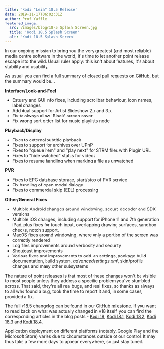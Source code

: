 ```yaml
---
title: 'Kodi "Leia" 18.5 Release'
date: 2019-11-17T06:02:31Z
author: Prof Yaffle
featured_image:
  src: /images/blog/18-5 Splash Screen.jpg
  title: 'Kodi 18.5 Splash Screen'
  alt: 'Kodi 18.5 Splash Screen'
---
```

In our ongoing mission to bring you the very greatest (and most reliable) media centre software in the world, it's time to let another point release escape into the wild. Usual rules apply: this isn't about features, it's about stability and usability.

 As usual, you can find a full summary of closed pull requests [on GitHub](https://github.com/xbmc/xbmc/pulls?page=1&q=is%3Apr+sort%3Aupdated-desc+milestone%3A%22Leia+18.5%22+label%3A%22v18+Leia%22), but the summary would be...

 **Interface/Look-and-Feel**

 
 * Estuary and GUI info fixes, including scrollbar behaviour, icon names, label changes
 * Add dual support for Artist Slideshow 2.x and 3.x
 * Fix to always allow 'Black' screen saver
 * Fix wrong sort order list for music playlists node
 
 **Playback/Display**

 
 * Fixes to external subtitle playback
 * Fixes to support for archives over UPnP
 * Fixes to "queue item" and "play next" for STRM files with Plugin URL
 * Fixes to "hide watched" status for videos
 * Fixes to resume handling when marking a file as unwatched
 
 **PVR**

 
 * Fixes to EPG database storage, start/stop of PVR service
 * Fix handling of open modal dialogs
 * Fixes to commercial skip (EDL) processing 
 
 **Other/General Fixes**

 
 * Multiple Android changes around windowing, secure decoder and SDK versions
 * Multiple iOS changes, including support for iPhone 11 and 7th generation iPad, plus fixes for touch input, overlapping drawing surfaces, sandbox checks, notch support.
 * MacOS fixes around windowing, where only a portion of the screen was correctly rendered
 * Log files improvements around verbosity and security
 * Shoutcast improvements
 * Various fixes and improvements to add-on settings, package build documentation, build system, *advancedsettings.xml*, skin/profile changes and many other subsystems
 
  

 The nature of point releases is that most of these changes won't be visible to most people unless they address a specific problem you've stumbled across. That said, they're all real bugs, and real fixes, so thanks as always to all who found a bug, took the time to report it and, in some cases, provided a fix.

 The full v18.5 changelog can be found in our GitHub [milestone](https://github.com/xbmc/xbmc/compare/18.4-Leia...18.5-Leia). If you want to read back on what was actually changed in v18 itself, you can find the corresponding articles in the blog posts - [Kodi 18](https://kodi.tv/article/kodi-180), [Kodi 18.1](https://kodi.tv/article/kodi-v181-leia-rc1), [Kodi 18.2](https://kodi.tv/article/kodi-leia-182-release), [Kodi 18.3](https://kodi.tv/article/kodi-leia-183-release) and [Kodi 18.4](https://kodi.tv/article/kodi-leia-184-release).

 Application deployment on different platforms (notably, Google Play and the Microsoft Store) varies due to circumstances outside of our control. It may thus take a few more days to appear everywhere, so just stay tuned.

 
